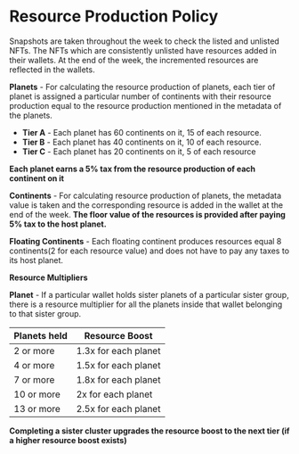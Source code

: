 # Resource  Production Policy

Snapshots are taken throughout the week to check the listed and unlisted NFTs. The NFTs which are consistently unlisted have resources added in their wallets. At the end of the week, the incremented resources are reflected in the wallets.

**Planets** - For calculating the resource production of planets, each tier of planet is assigned a particular number of continents with their resource production equal to the resource production mentioned in the metadata of the planets. 

* **Tier A** - Each planet has 60 continents on it, 15 of each resource. 
* **Tier B** - Each planet has 40 continents on it, 10 of each resource.
* **Tier C** - Each planet has 20 continents on it, 5 of each resource

**Each planet earns a 5% tax from the resource production of each continent on it** 

**Continents** - For calculating resource production of planets, the metadata value is taken and the corresponding resource is added in the wallet at the end of the week. **The floor value of the resources is provided after paying 5% tax to the host planet.**

**Floating Continents** - Each floating continent produces resources equal 8 continents(2 for each resource value) and does not have to pay any taxes to its host planet.

   
**Resource Multipliers**

**Planet** - If a particular wallet holds sister planets of a particular sister group, there is a resource multiplier for all the planets inside that wallet belonging to that sister group.
    
|Planets held|Resource Boost|
|------------|--------------|
|2 or more |1.3x for each planet|
|4 or more |1.5x for each planet|
|7 or more |1.8x for each planet|
|10 or more |2x for each planet|
|13 or more |2.5x for each planet|

**Completing a sister cluster upgrades the resource boost to the next tier (if a higher resource boost exists)**
